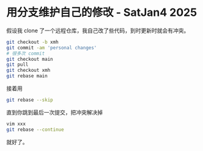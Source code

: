 # 用分支维护自己的修改 - SatJan4 2025
假设我 clone 了一个远程仓库，我自己改了些代码，到时更新时就会有冲突。

```bash
git checkout -b xmh
git commit -am 'personal changes'
# 很多次 commit
git checkout main
git pull
git checkout xmh
git rebase main
```

接着用
```bash
git rebase --skip
```
直到你跳到最后一次提交，把冲突解决掉
```bash
vim xxx
git rebase --continue
```
就好了。
